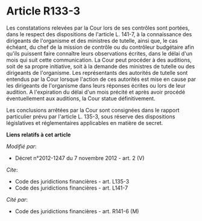 # Article R133-3

Les constatations relevées par la Cour lors de ses contrôles sont portées, dans le respect des dispositions de l'article L.
141-7, à la connaissance des dirigeants de l'organisme et des ministres de tutelle, ainsi que, le cas échéant, du chef de la
mission de contrôle ou du        contrôleur budgétaire afin qu'ils puissent faire connaître leurs observations écrites, dans
le délai d'un mois qui suit cette communication. La Cour peut procéder à des auditions, soit de sa propre initiative, soit à
la demande des ministres de tutelle ou des dirigeants de l'organisme. Les représentants des autorités de tutelle sont
entendus par la Cour lorsque l'action de ces autorités est mise en cause par les dirigeants de l'organisme dans leurs
réponses écrites ou lors de leur audition. A l'expiration du délai d'un mois précité et après avoir procédé éventuellement
aux auditions, la Cour statue définitivement. 

Les conclusions arrêtées par la Cour sont consignées dans le rapport particulier prévu par l'article L. 135-3, sous réserve
des dispositions législatives et réglementaires applicables en matière de secret.

**Liens relatifs à cet article**

_Modifié par_:

  - Décret n°2012-1247 du 7 novembre 2012 - art. 2 (V)

_Cite_:

  - Code des juridictions financières - art. L135-3
  - Code des juridictions financières - art. L141-7

_Cité par_:

  - Code des juridictions financières - art. R141-6 (M)
